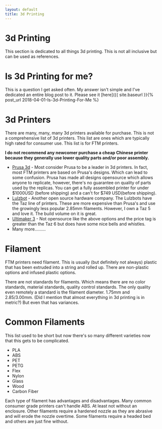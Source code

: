 ```yaml
---
layout: default
title: 3d Printing
---
```



3d Printing
=========

This section is dedicated to all things 3d printing. This is not all inclusive but can be used as references. 


Is 3d Printing for me?
================
This is a question I get asked often. My answer isn't simple and I've dedicated an entire blog post to it.  Please see it [here]({{ site.baseurl }}{% post_url 2018-04-01-Is-3d-Printing-For-Me %}

3d Printers
==========

There are many, many, many 3d printers available for purchase. This is not a comprehensive list of 3d printers. This list are ones which are typically high rated for consumer use. This list is for FTM printers. 

**I do not recommend any newcomer purchase a cheap Chinese printer because they generally use lower quality parts and/or poor assembly.**

* [Prusa 3d](https://www.prusa3d.com/) - Most consider Prusa to be a leader in 3d printers. In fact, most FTM printers are based on Prusa's designs. Which can lead to some confusion. Prusa has made all designs opensource which allows anyone to replicate, however, there's no guarantee on quality of parts used by the replicas. You can get a fully assembled printer for under $1000USD (before shipping) and a can't for $749 USD(before shipping).
* [Lulzbot](https://www.lulzbot.com/) - Another open source hardware company. The Lulzbots have the Taz line of printers. These are more expensive than Prusa's and use the growingly less popular 2.85mm filaments. However, I own a Taz 5 and love it. The build volume on it is great.
* [Ultimaker 3](https://ultimaker.com/en/products/ultimaker-3) - Not opensource like the above options and the price tag is greater than the Taz 6 but does have some nice bells and whistles. 
* Many more.........

Filament
=======

FTM printers need filament. This is usually (but definitely not always) plastic that has been extruded into a string and rolled up. There are non-plastic options and infused plastic options. 

There are not standards for filaments. Which means there are no color standards, material standards, quality control standards. The only quality even remotely a standard is the filament diameter. 1.75mm and 2.85/3.00mm. (Did I mention that almost everything in 3d printing is in metric?) But even that has variances.

Common Filaments
==========

This list used to be short but now there's so many different varieties now that this gets to be complicated.

* PLA
* ABS
* PET
* PETG
* Flex
* Nylon
* Glass
* Wood
* Carbon Fiber

Each type of filament has advantages and disadvantages. Many common consumer grade printers can't handle ABS. At least not without an enclosure. Other filaments require a hardened nozzle as they are abrasive and will erode the nozzle overtime.  Some filaments require a headed bed and others are just fine without. 
